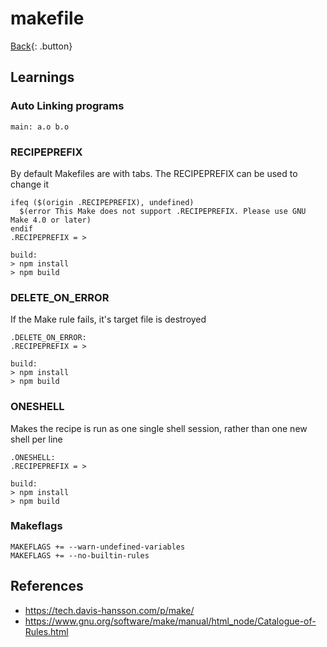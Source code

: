 # makefile

[Back](../../index.md#makefile){: .button}

## Learnings

### Auto Linking programs

```make
main: a.o b.o
```

### RECIPEPREFIX

By default Makefiles are with tabs. The RECIPEPREFIX can be used to change
it

```make
ifeq ($(origin .RECIPEPREFIX), undefined)
  $(error This Make does not support .RECIPEPREFIX. Please use GNU Make 4.0 or later)
endif
.RECIPEPREFIX = >

build:
> npm install
> npm build
```

### DELETE_ON_ERROR

If the Make rule fails, it's target file is destroyed

```make
.DELETE_ON_ERROR:
.RECIPEPREFIX = >

build:
> npm install
> npm build
```

### ONESHELL

Makes the recipe is run as one single shell session, rather than one new shell per line

```make
.ONESHELL:
.RECIPEPREFIX = >

build:
> npm install
> npm build
```

### Makeflags

```make
MAKEFLAGS += --warn-undefined-variables
MAKEFLAGS += --no-builtin-rules
```

## References

- https://tech.davis-hansson.com/p/make/
- https://www.gnu.org/software/make/manual/html_node/Catalogue-of-Rules.html
